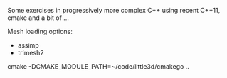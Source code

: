 
Some exercises in progressively more complex C++ using recent C++11, cmake and a bit of ...


Mesh loading options:
- assimp
- trimesh2

cmake -DCMAKE_MODULE_PATH=~/code/little3d/cmakego ..